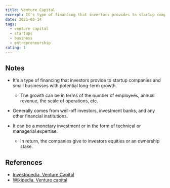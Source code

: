 ```yaml
---
title: Venture Capital
excerpt: It's type of financing that invertors provides to startup companies and small business with a potential long-term growth.
date: 2021-03-14
tags:
  - venture capital
  - startups
  - business
  - entrepreneurship
rating: 1
---
```


## Notes

- It's a type of financing that investors provide to startup companies and small businesses with potential long-term growth.

  - The growth can be in terms of the number of employees, annual revenue, the scale of operations, etc.

- Generally comes from well-off investors, investment banks, and any other financial institutions.

- It can be a monetary investment or in the form of technical or managerial expertise.
  - In return, the companies give to investors equities or an ownership stake.

## References

- [Investopedia. Venture Capital](https://www.investopedia.com/terms/v/venturecapital.asp)
- [Wikipedia. Venture capital](https://en.wikipedia.org/wiki/Venture_capital)
